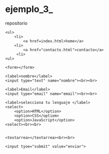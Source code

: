 # ejemplo_3_
repositorio
<!DOCTYPE html>
<html lang="en">
<head>
    <meta charset="UTF-8">
    <meta http-equiv="X-UA-Compatible" content="IE=edge">
    <meta name="viewport" content="width=device-width, initial-scale=1.0">
    <title>contacto aprendiendo HTML </title>
</head>
<body>

       
    <ul>
        <li>
            <a href=index.html>home</a>   
        <li>
            <a href="contacto.html">contacto</a>
         <li>
    <ul>

    <form></form>

    <label>nombre</label>
    <input type="text" name="nombre"><br><br>

    <label>Email</label>
    <input type="email" name="email"><br><br>

    <label>selecciona tu lenguaje </label>
    <select>
        <option>HTML</option>
        <option>CSS</optiom>
        <option>JavaScript</option>
    <select><br><br>
    

    <textarrea></textarrea><br><br>

    <input tyoe="submit" value="enviar">

    
</body>
</html>
